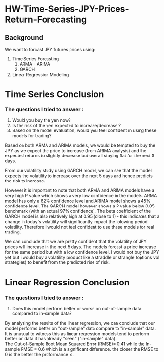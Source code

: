# HW-Time-Series-JPY-Prices-Return-Forecasting

## Background

We want to forcast JPY futures prices using: 

1. Time Series Forcasting
   1. ARMA - ARIMA
   2. GARCH
2. Linear Regression Modeling

# Time Series Conclusion
### The questions I tried to answer : 

1. Would you buy the yen now?
2. Is the risk of the yen expected to increase/decrease ?
3. Based on the model evaluation, would you feel confident in using these models for trading?

Based on both ARMA and ARIMA models, we would be tempted to buy the JPY as we expect the price to increase (from ARIMA analysis) and the expected returns to slightly decrease but overall staying flat for the next 5 days. 

From our volatility study using GARCH model, we can see that the model expects the volatility to increase over the next 5 days and hence predicts the risk to increase. 

However it is important to note that both ARMA and ARIMA models have a very high P value which shows a very low confidence in the models. ARMA model has only a 62% confidence level and ARIMA model shows a 45% confidence level. 
The GARCH model however shows a P value below 0.05 benchmark (with an actual 97% confidence). The beta coefficient of the GARCH model is also relatively high at 0.95 (close to 1) - this indicates that a change in today's volatility will significantly impact the folowing period volatility. Therefore I would not feel confident to use these models for real trading. 

We can conclude that we are pretty confident that the volatility of JPY prices will increase in the next 5 days. The models forcast a price increase for the same period but with a low confidence level. I would not buy the JPY yet but i would buy a volatility product like a straddle or strangle (options vol strategies) to benefit from the predicted rise of risk. 

# Linear Regression Conclusion

### The questions I tried to answer : 
1. Does this model perform better or worse on out-of-sample data compared to in-sample data?

By analysing the results of the linear regression, we can conclude that our model performs better on "out-sample" data compare to "in-sample" data. It is unusual to witness this as linear regression models tend to perform better on data it has already "seen" ("in-sample" data).  
The Out-of-Sample Root Mean Squared Error (RMSE)= 0.41 while the In-sample RMSE = 0.6 which is a significant difference. the closer the RMSE to 0 is the better the proformance is. 